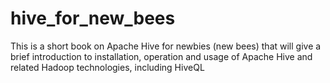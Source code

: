 # hive_for_new_bees
This is a short book on Apache Hive for newbies (new bees) that will give a brief introduction to installation, operation and usage of Apache Hive and related Hadoop technologies, including HiveQL 
